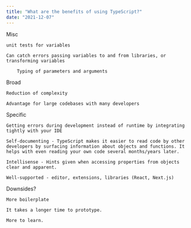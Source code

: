 ```yaml
---
title: "What are the benefits of using TypeScript?"
date: "2021-12-07"
---
```


Misc

    unit tests for variables

    Can catch errors passing variables to and from libraries, or transforming variables

        Typing of parameters and arguments

Broad

    Reduction of complexity

    Advantage for large codebases with many developers

Specific

    Getting errors during development instead of runtime by integrating tightly with your IDE

    Self-documenting - TypeScript makes it easier to read code by other developers by surfacing information about objects and functions. It helps with even reading your own code several months/years later.

    Intellisense - Hints given when accessing properties from objects clear and apparent.

    Well-supported - editor, extensions, libraries (React, Next.js)

Downsides?

    More boilerplate

    It takes a longer time to prototype.

    More to learn.
